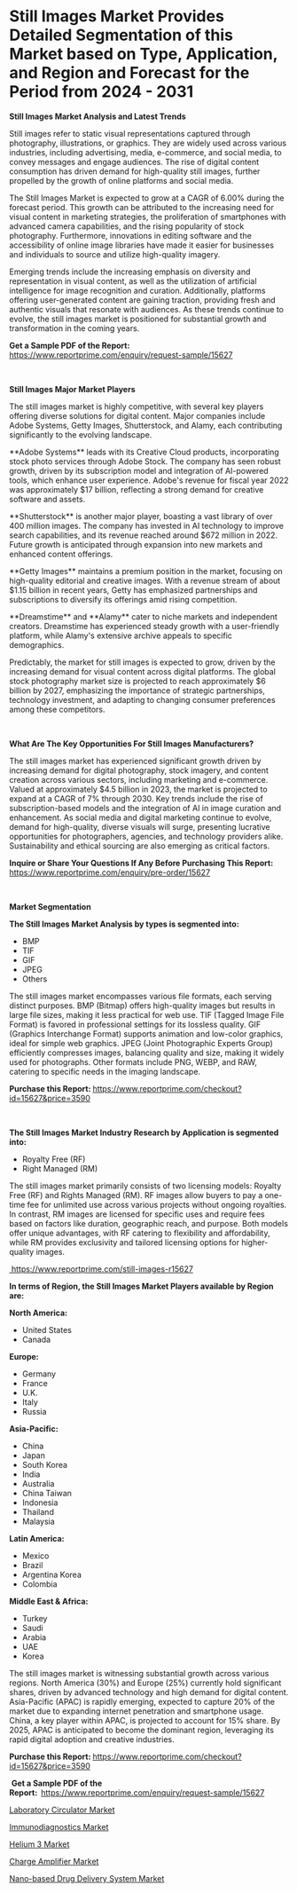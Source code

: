 <p><h1>Still Images Market Provides Detailed Segmentation of this Market based on Type, Application, and Region and Forecast for the Period from 2024 - 2031</h1></p><p><strong>Still Images Market Analysis and Latest Trends</strong></p>
<p><p>Still images refer to static visual representations captured through photography, illustrations, or graphics. They are widely used across various industries, including advertising, media, e-commerce, and social media, to convey messages and engage audiences. The rise of digital content consumption has driven demand for high-quality still images, further propelled by the growth of online platforms and social media.</p><p>The Still Images Market is expected to grow at a CAGR of 6.00% during the forecast period. This growth can be attributed to the increasing need for visual content in marketing strategies, the proliferation of smartphones with advanced camera capabilities, and the rising popularity of stock photography. Furthermore, innovations in editing software and the accessibility of online image libraries have made it easier for businesses and individuals to source and utilize high-quality imagery.</p><p>Emerging trends include the increasing emphasis on diversity and representation in visual content, as well as the utilization of artificial intelligence for image recognition and curation. Additionally, platforms offering user-generated content are gaining traction, providing fresh and authentic visuals that resonate with audiences. As these trends continue to evolve, the still images market is positioned for substantial growth and transformation in the coming years.</p></p>
<p><strong>Get a Sample PDF of the Report:&nbsp;</strong> <a href="https://www.reportprime.com/enquiry/request-sample/15627?utm_campaign=1840&utm_medium=2&utm_source=Github&utm_content=ia&utm_term=30112024&utm_id=still-images">https://www.reportprime.com/enquiry/request-sample/15627</a></p>
<p>&nbsp;</p>
<p><strong>Still Images Major Market Players</strong></p>
<p><p>The still images market is highly competitive, with several key players offering diverse solutions for digital content. Major companies include Adobe Systems, Getty Images, Shutterstock, and Alamy, each contributing significantly to the evolving landscape.</p><p>**Adobe Systems** leads with its Creative Cloud products, incorporating stock photo services through Adobe Stock. The company has seen robust growth, driven by its subscription model and integration of AI-powered tools, which enhance user experience. Adobe's revenue for fiscal year 2022 was approximately $17 billion, reflecting a strong demand for creative software and assets.</p><p>**Shutterstock** is another major player, boasting a vast library of over 400 million images. The company has invested in AI technology to improve search capabilities, and its revenue reached around $672 million in 2022. Future growth is anticipated through expansion into new markets and enhanced content offerings.</p><p>**Getty Images** maintains a premium position in the market, focusing on high-quality editorial and creative images. With a revenue stream of about $1.15 billion in recent years, Getty has emphasized partnerships and subscriptions to diversify its offerings amid rising competition.</p><p>**Dreamstime** and **Alamy** cater to niche markets and independent creators. Dreamstime has experienced steady growth with a user-friendly platform, while Alamy's extensive archive appeals to specific demographics. </p><p>Predictably, the market for still images is expected to grow, driven by the increasing demand for visual content across digital platforms. The global stock photography market size is projected to reach approximately $6 billion by 2027, emphasizing the importance of strategic partnerships, technology investment, and adapting to changing consumer preferences among these competitors.</p></p>
<p>&nbsp;</p>
<p><strong>What Are The Key Opportunities For Still Images Manufacturers?</strong></p>
<p><p>The still images market has experienced significant growth driven by increasing demand for digital photography, stock imagery, and content creation across various sectors, including marketing and e-commerce. Valued at approximately $4.5 billion in 2023, the market is projected to expand at a CAGR of 7% through 2030. Key trends include the rise of subscription-based models and the integration of AI in image curation and enhancement. As social media and digital marketing continue to evolve, demand for high-quality, diverse visuals will surge, presenting lucrative opportunities for photographers, agencies, and technology providers alike. Sustainability and ethical sourcing are also emerging as critical factors.</p></p>
<p><strong>Inquire or Share Your Questions If Any Before Purchasing This Report:</strong> <a href="https://www.reportprime.com/enquiry/pre-order/15627?utm_campaign=1840&utm_medium=2&utm_source=Github&utm_content=ia&utm_term=30112024&utm_id=still-images">https://www.reportprime.com/enquiry/pre-order/15627</a></p>
<p>&nbsp;</p>
<p><strong>Market Segmentation</strong></p>
<p><strong>The Still Images Market Analysis by types is segmented into:</strong></p>
<p><ul><li>BMP</li><li>TIF</li><li>GIF</li><li>JPEG</li><li>Others</li></ul></p>
<p><p>The still images market encompasses various file formats, each serving distinct purposes. BMP (Bitmap) offers high-quality images but results in large file sizes, making it less practical for web use. TIF (Tagged Image File Format) is favored in professional settings for its lossless quality. GIF (Graphics Interchange Format) supports animation and low-color graphics, ideal for simple web graphics. JPEG (Joint Photographic Experts Group) efficiently compresses images, balancing quality and size, making it widely used for photographs. Other formats include PNG, WEBP, and RAW, catering to specific needs in the imaging landscape.</p></p>
<p><strong>Purchase this Report:&nbsp;</strong><a href="https://www.reportprime.com/checkout?id=15627&price=3590&utm_campaign=1840&utm_medium=2&utm_source=Github&utm_content=ia&utm_term=30112024&utm_id=still-images">https://www.reportprime.com/checkout?id=15627&price=3590</a></p>
<p>&nbsp;</p>
<p><strong>The Still Images Market Industry Research by Application is segmented into:</strong></p>
<p><ul><li>Royalty Free (RF)</li><li>Right Managed (RM)</li></ul></p>
<p><p>The still images market primarily consists of two licensing models: Royalty Free (RF) and Rights Managed (RM). RF images allow buyers to pay a one-time fee for unlimited use across various projects without ongoing royalties. In contrast, RM images are licensed for specific uses and require fees based on factors like duration, geographic reach, and purpose. Both models offer unique advantages, with RF catering to flexibility and affordability, while RM provides exclusivity and tailored licensing options for higher-quality images.</p></p>
<p><a href="https://www.reportprime.com/still-images-r15627?utm_campaign=1840&utm_medium=2&utm_source=Github&utm_content=ia&utm_term=30112024&utm_id=still-images">&nbsp;https://www.reportprime.com/still-images-r15627</a></p>
<p><strong>In terms of Region, the Still Images Market Players available by Region are:</strong></p>
<p>
    <p> <strong> North America: </strong>
        <ul>
            <li>United States</li>
            <li>Canada</li>
        </ul>
        </p> 
    <p> <strong> Europe: </strong>
        <ul>
            <li>Germany</li>
            <li>France</li>
            <li>U.K.</li>
            <li>Italy</li>
            <li>Russia</li>
        </ul>
        </p> 
    <p> <strong> Asia-Pacific: </strong>
        <ul>
            <li>China</li>
            <li>Japan</li>
            <li>South Korea</li>
            <li>India</li>
            <li>Australia</li>
            <li>China Taiwan</li>
            <li>Indonesia</li>
            <li>Thailand</li>
            <li>Malaysia</li>
        </ul>
        </p> 
    <p> <strong> Latin America: </strong>
        <ul>
            <li>Mexico</li>
            <li>Brazil</li>
            <li>Argentina Korea</li>
            <li>Colombia</li>
        </ul>
        </p> 
    <p> <strong> Middle East & Africa: </strong>
        <ul>
            <li>Turkey</li>
            <li>Saudi</li>
            <li>Arabia</li>
            <li>UAE</li>
            <li>Korea</li>
        </ul>
    </p>
    </p>
<p><p>The still images market is witnessing substantial growth across various regions. North America (30%) and Europe (25%) currently hold significant shares, driven by advanced technology and high demand for digital content. Asia-Pacific (APAC) is rapidly emerging, expected to capture 20% of the market due to expanding internet penetration and smartphone usage. China, a key player within APAC, is projected to account for 15% share. By 2025, APAC is anticipated to become the dominant region, leveraging its rapid digital adoption and creative industries.</p></p>
<p><strong>Purchase this Report: </strong><a href="https://www.reportprime.com/checkout?id=15627&price=3590&utm_campaign=1840&utm_medium=2&utm_source=Github&utm_content=ia&utm_term=30112024&utm_id=still-images">https://www.reportprime.com/checkout?id=15627&price=3590</a></p>
<p>&nbsp;<strong>Get a Sample PDF of the Report:&nbsp;&nbsp;</strong><a href="https://www.reportprime.com/enquiry/request-sample/15627?utm_campaign=1840&utm_medium=2&utm_source=Github&utm_content=ia&utm_term=30112024&utm_id=still-images">https://www.reportprime.com/enquiry/request-sample/15627</a></p>
<p><strong></strong></p>
<p><p><a href="https://www.linkedin.com/pulse/laboratory-circulator-market-outlook-share-analysis-growth-pwyae?utm_campaign=1840&utm_medium=2&utm_source=Github&utm_content=ia&utm_term=30112024&utm_id=still-images">Laboratory Circulator Market</a></p><p><a href="https://github.com/vimar16th/Market-Research-Report-List-6/blob/main/immunodiagnostics-market.md?utm_campaign=1840&utm_medium=2&utm_source=Github&utm_content=ia&utm_term=30112024&utm_id=still-images">Immunodiagnostics Market</a></p><p><a href="https://issuu.com/reportprime-2/docs/helium-3-market-size-2030.pptx_f88531141bd1d8?utm_campaign=1840&utm_medium=2&utm_source=Github&utm_content=ia&utm_term=30112024&utm_id=still-images">Helium 3 Market</a></p><p><a href="https://www.linkedin.com/pulse/global-charge-amplifier-market-trends-innovations-forward-looking-sfeke?utm_campaign=1840&utm_medium=2&utm_source=Github&utm_content=ia&utm_term=30112024&utm_id=still-images">Charge Amplifier Market</a></p><p><a href="https://issuu.com/reportprime-2/docs/nano-based-drug-delivery-system-market-size-2030.p?utm_campaign=1840&utm_medium=2&utm_source=Github&utm_content=ia&utm_term=30112024&utm_id=still-images">Nano-based Drug Delivery System Market</a></p></p>